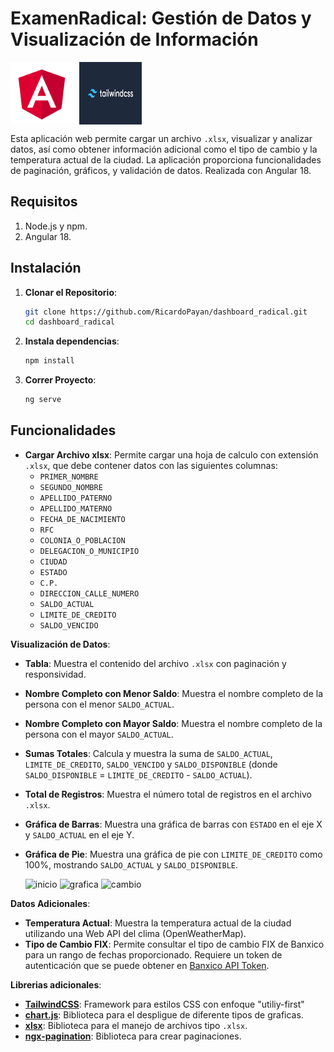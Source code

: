 # ExamenRadical: Gestión de Datos y Visualización de Información


<div style="display: flex; gap: 10px;">
    <img src="imagenes_readme/angular.png" alt="Angular" width="100" />
    <img src="imagenes_readme/tailwindcss.png" alt="TailwindCSS" width="100" />
</div>

Esta aplicación web permite cargar un archivo `.xlsx`, visualizar y analizar datos, así como obtener información adicional como el tipo de cambio y la temperatura actual de la ciudad. La aplicación proporciona funcionalidades de paginación, gráficos, y validación de datos. Realizada con Angular 18.

## Requisitos
1. Node.js y npm.
2. Angular 18.

## Instalación

1. **Clonar el Repositorio**:
   ```bash
   git clone https://github.com/RicardoPayan/dashboard_radical.git
   cd dashboard_radical
2. **Instala dependencias**:
   ```bash
   npm install
3. **Correr Proyecto**:
   ```bash
   ng serve
    ```

## Funcionalidades
- **Cargar Archivo xlsx**: Permite cargar una hoja de calculo con extensión `.xlsx`, que debe contener datos con las siguientes columnas:
  - `PRIMER_NOMBRE`
  - `SEGUNDO_NOMBRE`
  - `APELLIDO_PATERNO`
  - `APELLIDO_MATERNO`
  - `FECHA_DE_NACIMIENTO`
  - `RFC`
  - `COLONIA_O_POBLACION`
  - `DELEGACION_O_MUNICIPIO`
  - `CIUDAD`
  - `ESTADO`
  - `C.P.`
  - `DIRECCION_CALLE_NUMERO`
  - `SALDO_ACTUAL`
  - `LIMITE_DE_CREDITO`
  - `SALDO_VENCIDO`
  

 **Visualización de Datos**:
  - **Tabla**: Muestra el contenido del archivo `.xlsx` con paginación y responsividad.
  - **Nombre Completo con Menor Saldo**: Muestra el nombre completo de la persona con el menor `SALDO_ACTUAL`.
  - **Nombre Completo con Mayor Saldo**: Muestra el nombre completo de la persona con el mayor `SALDO_ACTUAL`.
  - **Sumas Totales**: Calcula y muestra la suma de `SALDO_ACTUAL`, `LIMITE_DE_CREDITO`, `SALDO_VENCIDO` y `SALDO_DISPONIBLE` (donde `SALDO_DISPONIBLE` = `LIMITE_DE_CREDITO` - `SALDO_ACTUAL`).
  - **Total de Registros**: Muestra el número total de registros en el archivo `.xlsx`.
  - **Gráfica de Barras**: Muestra una gráfica de barras con `ESTADO` en el eje X y `SALDO_ACTUAL` en el eje Y.
  - **Gráfica de Pie**: Muestra una gráfica de pie con `LIMITE_DE_CREDITO` como 100%, mostrando `SALDO_ACTUAL` y `SALDO_DISPONIBLE`.


    ![inicio](imagenes_readme/inicio.png)
    ![grafica](imagenes_readme/graficas.png)
    ![cambio](imagenes_readme/cambio.png)


 **Datos Adicionales**:
  - **Temperatura Actual**: Muestra la temperatura actual de la ciudad utilizando una Web API del clima (OpenWeatherMap).
  - **Tipo de Cambio FIX**: Permite consultar el tipo de cambio FIX de Banxico para un rango de fechas proporcionado. Requiere un token de autenticación que se puede obtener en [Banxico API Token](https://www.banxico.org.mx/SieAPIRest/service/v1/token).

 **Librerias adicionales**:
 - **[TailwindCSS](https://tailwindcss.com)**: Framework para estilos CSS con enfoque "utiliy-first"
  - **[chart.js](https://www.chartjs.org)**: Biblioteca para el despligue de diferente tipos de graficas.
  - **[xlsx](https://www.npmjs.com/package/xlsx)**: Biblioteca para el manejo de archivos tipo `.xlsx`.
  - **[ngx-pagination](https://www.npmjs.com/package/ngx-pagination)**: Biblioteca para crear paginaciones.
  
  